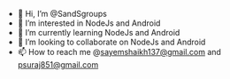 - 👋 Hi, I’m @SandSgroups
- 👀 I’m interested in NodeJs and Android
- 🌱 I’m currently learning NodeJs and Android
- 💞️ I’m looking to collaborate on NodeJs and Android
- 📫 How to reach me @sayemshaikh137@gmail.com and psuraj851@gmail.com

<!---
SandSgroups/SandSgroups is a ✨ special ✨ repository because its `README.md` (this file) appears on your GitHub profile.
You can click the Preview link to take a look at your changes.
--->
